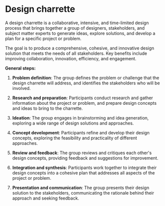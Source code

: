 # Design charrette

A design charrette is a collaborative, intensive, and time-limited design process that brings together a group of designers, stakeholders, and subject matter experts to generate ideas, explore solutions, and develop a plan for a specific project or problem.

The goal is to produce a comprehensive, cohesive, and innovative design solution that meets the needs of all stakeholders. Key benefits include improving collaboration, innovation, efficiency, and engagement.

**General steps:**

1. **Problem definition**: The group defines the problem or challenge that the design charrette will address, and identifies the stakeholders who will be involved.

2. **Research and preparation**: Participants conduct research and gather information about the project or problem, and prepare design concepts and ideas to bring to the charrette.

3. **Ideation**: The group engages in brainstorming and idea generation, exploring a wide range of design solutions and approaches.

4. **Concept development**: Participants refine and develop their design concepts, exploring the feasibility and practicality of different approaches.

5. **Review and feedback**: The group reviews and critiques each other's design concepts, providing feedback and suggestions for improvement.

6. **Integration and synthesis**: Participants work together to integrate their design concepts into a cohesive plan that addresses all aspects of the project or problem.

7. **Presentation and communication**: The group presents their design solution to the stakeholders, communicating the rationale behind their approach and seeking feedback.
